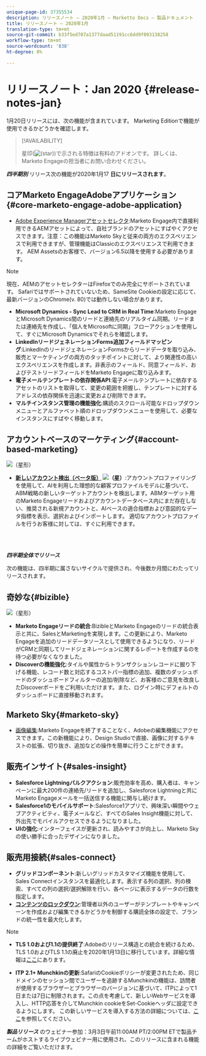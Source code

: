 ```yaml
---
unique-page-id: 37355534
description: リリースノート — 2020年1月 — Marketto Docs — 製品ドキュメント
title: リリースノート — 2020年1月
translation-type: tm+mt
source-git-commit: b33f5ed707a1377daad51191cc6dd9f093138258
workflow-type: tm+mt
source-wordcount: '838'
ht-degree: 0%

---
```



# リリースノート：Jan 2020 {#release-notes-jan}

1月20日リリースには、次の機能が含まれています。 Marketing Editionで機能が使用できるかどうかを確認します。

>[!AVAILABILITY]
>
>星印(![(star)](assets/star-yellow.svg))で示される特徴は有料のアドオンです。 詳しくは、Marketo Engageの担当者にお問い合わせください。

**_四半期別_** リリース次の機能が2020年1月17 **日にリリースされます**。

## コアMarketo EngageAdobeアプリケーション{#core-marketo-engage-adobe-application}

* [Adobe Experience Managerアセットセレクタ](/help/marketo/product-docs/core-marketo-concepts/miscellaneous/importing-assets-with-adobe-experience-manager.md):Marketo Engage内で直接利用できるAEMアセットによって、自社ブランドのアセットにすばやくアクセスできます。注意：この機能はMarketo Skyと従来の両方のエクスペリエンスで利用できますが、管理機能はClassicのエクスペリエンスで利用できます。 AEM Assetsのお客様で、バージョン6.5以降を使用する必要があります。

>[!NOTE]
>
>現在、AEMのアセットセレクターはFirefoxでのみ完全にサポートされています。 Safariではサポートされていないため、SameSite Cookieの設定に応じて、最新バージョンのChrome(v. 80)では動作しない場合があります。

* **Microsoft Dynamics - Sync Lead to CRM in Real Time**:Marketo EngageとMicrosoft Dynamics間のリードと連絡先のリアルタイム同期。リードまたは連絡先を作成し、「個人をMicrosoftに同期」フローアクションを使用して、すぐにMicrosoft Dynamicsでそれらを確認します。
* **LinkedInリードジェネレーションForms追加フィールドマッピング**:LinkedInのリードジェネレーションFormsからリードデータを取り込み、販売とマーケティングの両方のタッチポイントに対して、より関連性の高いエクスペリエンスを作成します。非表示のフィールド、同意フィールド、およびテストリードフィールドをMarketo Engageに取り込みます。
* **電子メールテンプレートの依存関係API**:電子メールテンプレートに依存するアセットのリストを取得して、変更の範囲を把握し、テンプレートに対するアドレスの依存関係を迅速に変更および削除できます。
* **マルチインスタンス管理の機能強化**:購読のスクロール可能なドロップダウンメニューとアルファベット順のドロップダウンメニューを使用して、必要なインスタンスにすばやく移動します。

## アカウントベースのマーケティング{#account-based-marketing}

![（星形）](assets/star-yellow.svg)

* **[新しいアカウント検出（ベータ版）](https://docs.marketo.com/x/WQA6Ag) ![（星）](assets/star-yellow.svg)**:アカウントプロファイリングを使用して、AIを利用した理想的な顧客プロファイルモデルに基づいて、ABM戦略の新しいターゲットアカウントを検出します。ABMターゲット用のMarketo Engageリードおよびアカウントデータベース内にまだ存在しない、推奨される新規アカウントと、AIベースの適合指標および意図的なデータ指標を表示、選択およびインポートします。 適切なアカウントプロファイルを行うお客様に対しては、すぐに利用できます。

<br> 

**_四半期全体でリリース_**

次の機能は、四半期に属さないサイクルで提供され、今後数か月間にわたってリリースされます。

## 奇妙な{#bizible}

![（星形）](assets/star-yellow.svg)

* **Marketo Engageリードの統合**:BizibleとMarketo Engageのリードの統合表示と共に、SalesとMarketingを実現します。この更新により、Marketo Engageを追加のリードデータソースとして使用できるようになり、リードがCRMと同期してリードジェネレーションに関するレポートを作成するのを待つ必要がなくなりました。
* **Discoverの機能強化**:タイルや属性からトランザクションレコードに掘り下げる機能、レコード数と対応するコストパー指標の追加、複数のダッシュボードのダッシュボードフィルターの追加/削除など、お客様のご意見を改良したDiscoverボードをご利用いただけます。また、ログイン時にデフォルトのダッシュボードに直接移動されます。

## Marketo Sky{#marketo-sky}

* [画像編集](https://experienceleague.adobe.com/docs/marketo/sky/design-studio/marketo-image-editor.html?lang=en#design-studio):Marketo Engageを終了することなく、Adobeの編集機能にアクセスできます。この新機能により、Design Studioで直接、画像に対するテキストの拡張、切り抜き、追加などの操作を簡単に行うことができます。

## 販売インサイト{#sales-insight}

* **Salesforce Lightningバルクアクション**:販売効率を高め、購入者は、キャンペーンに最大200件の連絡先/リードを追加し、Salesforce Lightningと共にMarketo Engageメールを一括送信する機能に関与し続けます。
* **Salesforce1のモバイルサポート**:Salesforce1アプリで、興味深い瞬間やウェブアクティビティ、電子メールなど、すべてのSales Insight機能に対して、外出先でモバイルアクセスできるようになりました。
* **UIの強化**:インターフェイスが更新され、読みやすさが向上し、Marketo Skyの使い勝手に合ったデザインになりました。

## 販売用接続{#sales-connect}

* **グリッドコンポーネント**:新しいグリッドカスタマイズ機能を使用して、Sales Connectインスタンスを最適化します。表示する列の選択、列の検索、すべての列の選択/選択解除を行い、各ページに表示するデータの行数を指定します。
* **[コンテンツのロックダウン](/help/marketo/product-docs/marketo-sales-connect/admin/content-lockdown.md)**:管理者以外のユーザーがテンプレートやキャンペーンを作成および編集できるかどうかを制御する購読全体の設定で、ブランドの統一性を最大化します。

>[!NOTE]
>
>* **TLS 1.0および1.1の提供終了**:Adobeのリリース構造との統合を続けるため、TLS 1.0およびTLS 1.1の廃止を2020年1月13日に移行しています。詳細な情報は[ここ](https://nation.marketo.com/docs/DOC-7059-tls-10-11-deprecation-faq)にあります。
   >
   >
* **ITP 2.1+ Munchkinの更新**:SafariのCookieポリシーが変更されたため、同じドメインのセッション間でユーザーを追跡するMunchkinの機能は、訪問者が使用するブラウザーとブラウザーのバージョンに基づいて、ITPによって1日または7日に制限されます。この点を考慮して、新しいWebサービスを導入し、HTTP応答を介してMunchkin cookieをSet-Cookieヘッダに設定できるようにします。 この新しいサービスを導入する方法の詳細については、[ここ](https://nation.marketo.com/docs/DOC-7351)を参照してください。


**_製品リリース_** [](https://engage.marketo.com/Jan_Feb_20_Release_Webinar_Registration.html) のウェビナー参加：3月3日午前11:00AM PT/2:00PM ETで製品チームがホストするライブウェビナー用に使用され、このリリースに含まれる機能の詳細をご覧いただけます。
